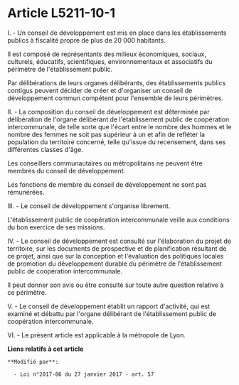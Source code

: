 # Article L5211-10-1

I. - Un conseil de développement est mis en place dans les établissements publics à fiscalité propre de plus de 20 000
habitants. 

Il est composé de représentants des milieux économiques, sociaux, culturels, éducatifs, scientifiques, environnementaux et
associatifs du périmètre de l'établissement public. 

Par délibérations de leurs organes délibérants, des établissements publics contigus peuvent décider de créer et d'organiser
un conseil de développement commun compétent pour l'ensemble de leurs périmètres. 

II. - La composition du conseil de développement est déterminée par délibération de l'organe délibérant de l'établissement
public de coopération intercommunale, de telle sorte que l'écart entre le nombre des hommes et le nombre des  femmes ne soit
pas supérieur à un et afin de refléter la population du  territoire concerné, telle qu'issue du recensement, dans ses
différentes  classes d'âge. 

Les conseillers communautaires ou métropolitains ne peuvent être membres du conseil de développement. 

Les fonctions de membre du conseil de développement ne sont pas rémunérées. 

III. - Le conseil de développement s'organise librement. 

L'établissement public de coopération intercommunale veille aux conditions du bon exercice de ses missions. 

IV. - Le conseil de développement est consulté sur l'élaboration du projet de territoire, sur les documents de prospective et
de planification résultant de ce projet, ainsi que sur la conception et l'évaluation des politiques locales de promotion du
développement durable du périmètre de l'établissement public de coopération intercommunale. 

Il peut donner son avis ou être consulté sur toute autre question relative à ce périmètre. 

V. - Le conseil de développement établit un rapport d'activité, qui est examiné et débattu par l'organe délibérant de
l'établissement public de coopération intercommunale. 

VI. - Le présent article est applicable à la métropole de Lyon.

**Liens relatifs à cet article**

	**Modifié par**:

	  - Loi n°2017-86 du 27 janvier 2017 - art. 57
